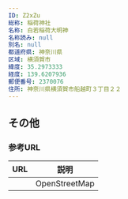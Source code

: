 ```yaml
---
ID: Z2xZu
総称: 稲荷神社
名称: 白若稲荷大明神
名称読み: null
別名: null
都道府県: 神奈川県
区域: 横須賀市
緯度: 35.2973333
経度: 139.6207936
郵便番号: 2370076
住所: 神奈川県横須賀市船越町３丁目２２
---
```


## その他

### 参考URL

| URL | 説明          |
| --- | ------------- |
|     | OpenStreetMap |
